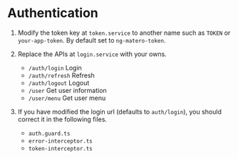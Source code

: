 # Authentication

1. Modify the token key at `token.service` to another name such as `TOKEN` or `your-app-token`. By default set to `ng-matero-token`.

2. Replace the APIs at `login.service` with your owns.

   - `/auth/login` Login
   - `/auth/refresh` Refresh
   - `/auth/logout` Logout
   - `/user` Get user information
   - `/user/menu` Get user menu

3. If you have modified the login url (defaults to `auth/login`), you should correct it in the following files.

   - `auth.guard.ts`
   - `error-interceptor.ts`
   - `token-interceptor.ts`
